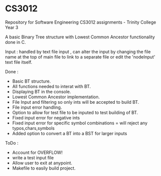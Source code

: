 # CS3012
Repository for Software Engineering CS3012 assignments - Trinity College Year 3

A basic Binary Tree structure with Lowest Common Ancestor functionality done in C.

Input : handled by text file input , can alter the input by changing the file name at the top of main file to link to a separate file or edit the 'nodeInput' text file itself.

Done :
- Basic BT structure.
- All functions needed to interat with BT.
- Displaying BT in the console.
- Lowest Common Ancestor implementation.
- File Input and filtering so only ints will be accepted to build BT.
- File input error handling.
- Option to allow for test file to be inputed to test building of BT.
- Fixed input error for negative ints
- Fixed input error for specific symbol combinations = will reject any typos,chars,symbols
- Added option to convert a BT into a BST for larger inputs

ToDo :
- Account for OVERFLOW!
- write a test input file
- Allow user to exit at anypoint.
- Makefile to easily build project.
